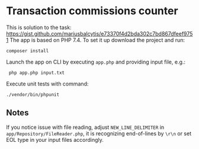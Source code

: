 # Transaction commissions counter
This is solution to the task: https://gist.github.com/mariusbalcytis/e73370f4d2bda302c7bd867dfeef9751
The app is based on PHP 7.4. To set it up download the project and run:
```
composer install
```

Launch the app on CLI by executing `app.php` and providing input file, e.g.:
```
 php app.php input.txt
```

Execute unit tests with command:
```
./vendor/bin/phpunit
```
## Notes
If you notice issue with file reading, adjust `NEW_LINE_DELIMITER` in `app/Repository/FileReader.php`, it is recognizing end-of-lines by `\r\n` or set EOL type in your input files accordingly.